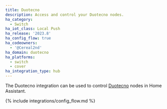 ```yaml
---
title: Duotecno
description: Access and control your Duotecno nodes.
ha_category:
  - Switch
ha_iot_class: Local Push
ha_release: '2023.8'
ha_config_flow: true
ha_codeowners:
  - '@Cereal2nd'
ha_domain: duotecno
ha_platforms:
  - switch
  - cover
ha_integration_type: hub
---
```


The Duotecno integration can be used to control [Duotecno](https://www.duotecno.be/) nodes in Home Assistant.

{% include integrations/config_flow.md %}
